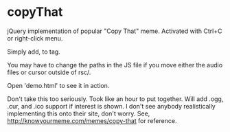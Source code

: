 # copyThat

jQuery implementation of popular "Copy That" meme. Activated with Ctrl+C or right-click menu.

Simply add, <script type="text/javascript" src="copyThat-jquery-1.0.js"></script> to <head> tag.

You may have to change the paths in the JS file if you move either the audio files or cursor outside of rsc/.

Open 'demo.html' to see it in action.

Don't take this too seriously. Took like an hour to put together. Will add .ogg, .cur, and .ico support if interest is shown.
I don't see anybody realistically implementing this onto their site, don't worry.
See, http://knowyourmeme.com/memes/copy-that for reference.
